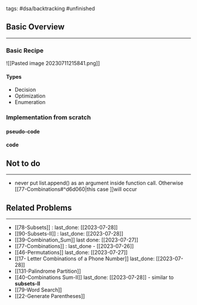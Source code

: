 tags: #dsa/backtracking #unfinished 


## Basic Overview
---
### Basic Recipe
![[Pasted image 20230711215841.png]]

#### Types
- Decision
- Optimization
- Enumeration

### Implementation from scratch
#### pseudo-code
#### code
## Not to do
---
- never put list.append() as an argument inside function call. Otherwise [[77-Combinations#^d6d060|this case ]]will occur

## Related Problems
---
- [[78-Subsets]] : last_done: [[2023-07-28]]
- [[90-Subsets-II]] : last_done: [[2023-07-28]]
- [[39-Combination_Sum]] last done: [[2023-07-27]]
- [[77-Combinations]] : last_done - [[2023-07-26]]
- [[46-Permutations]] last_done: [[2023-07-27]]
- [[17- Letter Combinations of a Phone Number]] last_done: [[2023-07-28]]
- [[131-Palindrome Partition]]
- [[40-Combinations Sum-II]] last_done: [[2023-07-28]] - similar to **subsets-II**
- [[79-Word Search]]
- [[22-Generate Parentheses]]


